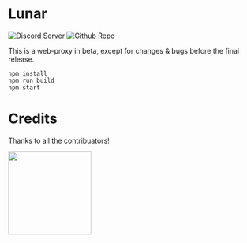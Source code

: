 # Lunar

[![Discord Server](https://skillicons.dev/icons?i=discord)](https://discord.gg/fuPtWjYuf8) [![Github Repo](https://skillicons.dev/icons?i=github)](https://github.com/Lunar-Services/Lunar)

This is a web-proxy in beta, except for changes & bugs before the final release.

```
npm install
npm run build
npm start
```

# Credits

Thanks to all the contribuators!

<a href="https://github.com/lunar-services/lunar/graphs/contributors">
  <img src="https://contrib.rocks/image?repo=lunar-services/lunar" width="168" height="168"/>
</a>
